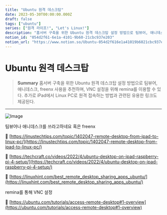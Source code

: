 ```yaml
---
title: "Ubuntu 원격 데스크탑"
date: 2023-05-30T00:00:00.000Z
draft: false
tags: ["ubuntu"]
series: ["원격 라이프!", "Let's Linux!"]
description: "홈서버 구축을 위한 Ubuntu 원격 데스크탑 설정 방법으로 팀뷰어, 애니데스크, freenx 사용을 추천하며, VNC 설정을 위해 remina를 이용할 수 있다. 추가로 iPad에서 Linux PC로 원격 접속하는 방법과 관련된 유용한 링크도 제공된다."
notion_id: "054d2f61-6e1a-4101-9b60-21cbc937e203"
notion_url: "https://www.notion.so/Ubuntu-054d2f616e1a41019b6021cbc937e203"
---
```


# Ubuntu 원격 데스크탑

> **Summary**
> 홈서버 구축을 위한 Ubuntu 원격 데스크탑 설정 방법으로 팀뷰어, 애니데스크, freenx 사용을 추천하며, VNC 설정을 위해 remina를 이용할 수 있다. 추가로 iPad에서 Linux PC로 원격 접속하는 방법과 관련된 유용한 링크도 제공된다.

---

![Image](https://i.ytimg.com/vi/RPBnyAFJ6gQ/maxresdefault.jpg)

팀뷰어나 애니데스크를 쓰라고하네요 혹은 freenx

🔗 [https://linustechtips.com/topic/1402047-remote-desktop-from-ipad-to-linux-pc/](https://linustechtips.com/topic/1402047-remote-desktop-from-ipad-to-linux-pc/)

🔗 [https://techcraft.co/videos/2022/4/ubuntu-desktop-on-ipad-raspberry-pi-4-setup/](https://techcraft.co/videos/2022/4/ubuntu-desktop-on-ipad-raspberry-pi-4-setup/)

🔗 [https://linuxhint.com/best_remote_desktop_sharing_apps_ubuntu/](https://linuxhint.com/best_remote_desktop_sharing_apps_ubuntu/)

remina를 통해 VNC 설정

🔗 [https://ubuntu.com/tutorials/access-remote-desktop#1-overview](https://ubuntu.com/tutorials/access-remote-desktop#1-overview)

